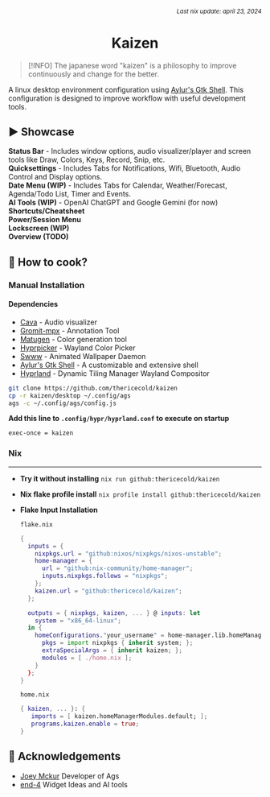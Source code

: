 ###### *<div align=right><sub>Last nix update: april 23, 2024</sub></div>*

<h1 align=center>
  Kaizen<br />
</h1>

> [!INFO]
> The japanese word "kaizen" is a philosophy to improve continuously and change for the better.

A linux desktop environment configuration using [Aylur's Gtk Shell][ags]. This configuration is designed to improve workflow with useful development tools.

## ▶️ Showcase
**Status Bar** - Includes window options, audio visualizer/player and screen tools like Draw, Colors, Keys, Record, Snip, etc. <br />
**Quicksettings** - Includes Tabs for Notifications, Wifi, Bluetooth, Audio Control and Display options. <br />
**Date Menu (WIP)** - Includes Tabs for Calendar, Weather/Forecast, Agenda/Todo List, Timer and Events. <br />
**AI Tools (WIP)** - OpenAI ChatGPT and Google Gemini (for now) <br />
**Shortcuts/Cheatsheet** <br />
**Power/Session Menu** <br />
**Lockscreen (WIP)** <br />
**Overview (TODO)** <br />
 
## 🍳 How to cook?
### Manual Installation
#### Dependencies
- [Cava] - Audio visualizer
- [Gromit-mpx] - Annotation Tool
- [Matugen] - Color generation tool
- [Hyprpicker] - Wayland Color Picker
- [Swww] - Animated Wallpaper Daemon
- [Aylur's Gtk Shell][ags] - A customizable and extensive shell
- [Hyprland] - Dynamic Tiling Manager Wayland Compositor
``` bash
git clone https://github.com/thericecold/kaizen
cp -r kaizen/desktop ~/.config/ags
ags -c ~/.config/ags/config.js
```

**Add this line to `.config/hypr/hyprland.conf` to execute on startup**
```
exec-once = kaizen
```

### Nix
---
- **Try it without installing**
``nix run github:thericecold/kaizen``

- **Nix flake profile install**
``nix profile install github:thericecold/kaizen``

- **Flake Input Installation**

    ``flake.nix``
    ``` nix
    {
      inputs = {    
        nixpkgs.url = "github:nixos/nixpkgs/nixos-unstable";
        home-manager = {
          url = "github:nix-community/home-manager";
          inputs.nixpkgs.follows = "nixpkgs";
        };
        kaizen.url = "github:thericecold/kaizen";
      };

      outputs = { nixpkgs, kaizen, ... } @ inputs: let
        system = "x86_64-linux";
      in {
        homeConfigurations."your_username" = home-manager.lib.homeManagerConfiguration {
          pkgs = import nixpkgs { inherit system; };
          extraSpecialArgs = { inherit kaizen; };
          modules = [ ./home.nix ];
        }
      };
    }
    ```
    ``home.nix``
    ``` nix
    { kaizen, ... }: {
       imports = [ kaizen.homeManagerModules.default; ]; 
       programs.kaizen.enable = true;
    }
    ```

## 🙏 Acknowledgements
- [Joey Mckur](https://github.com/aylur/dotfiles) Developer of Ags
- [end-4](https://github.com/end-4/dots-hyprland) Widget Ideas and AI tools

[ags]: https://github.com/aylur/ags
[swww]: https://github.com/LGFae/swww
[cava]: https://github.com/karlstav/cava
[matugen]: https://github.com/InioX/matugen
[hyprland]: https://github.com/hyprwm/Hyprland
[gromit-mpx]: https://github.com/bk138/gromit-mpx
[hyprpicker]: https://github.com/hyprwm/hyprpicker
